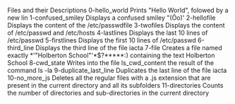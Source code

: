 Files and their Descriptions
0-hello_world Prints "Hello World", folowed by a new lin
1-confused_smiley Displays a confused smiley "(Ôo)'
2-hellofile Displays the content of the /etc/passwdfile
3-twofiles Displays the content of /etc/passwd and /etc/hosts 
4-lastlines Displays the last 10 lines of /etc/passwd
5-firstlines Displays the first 10 lines of /etc/passwd
6-third_line Displays the third line of the file iacta 
7-file Creates a file named exactly *\'"Holberton School"'\*$?*****:) containing the text Holberton School
8-cwd_state Writes into the file ls_cwd_content the result of the command ls -la
9-duplicate_last_line Duplicates the last line of the file iacta 
10-no_more_js Deletes all the regular files with a .js extension that are present in the current directory and all its subfolders
11-directories Counts the number of directories and sub-directories in the current directory 
